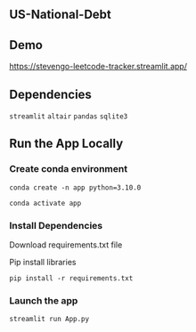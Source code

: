 ## US-National-Debt

##  Demo

https://stevengo-leetcode-tracker.streamlit.app/

## Dependencies
`streamlit` `altair` `pandas` `sqlite3`

## Run the App Locally
### Create conda environment
```
conda create -n app python=3.10.0
```
```
conda activate app
```
### Install Dependencies

Download requirements.txt file

Pip install libraries
```
pip install -r requirements.txt
```

###  Launch the app

```
streamlit run App.py
```